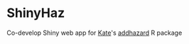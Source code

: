 # ShinyHaz

Co-develop Shiny web app for [Kate](katehu.github.io)'s [addhazard](https://cran.r-project.org/web/packages/addhazard/index.html) R package
